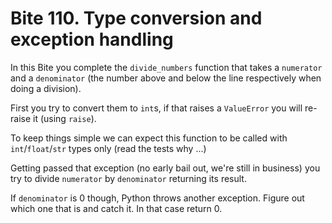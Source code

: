 # Bite 110. Type conversion and exception handling

In this Bite you complete the `divide_numbers` function that takes a `numerator` and a `denominator` (the number above and below the line respectively when doing a division).

First you try to convert them to `int`s, if that raises a `ValueError` you will re-raise it (using `raise`).

To keep things simple we can expect this function to be called with `int`/`float`/`str` types only (read the tests why ...)

Getting passed that exception (no early bail out, we're still in business) you try to divide `numerator` by `denominator` returning its result.

If `denominator` is 0 though, Python throws another exception. Figure out which one that is and catch it. In that case return 0.

